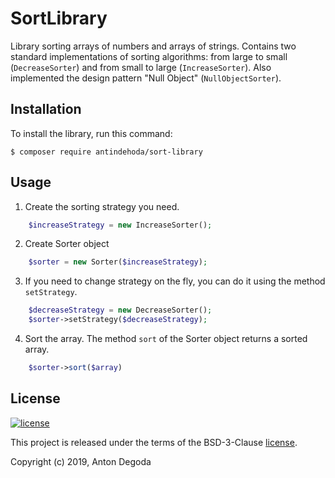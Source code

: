 SortLibrary
===============
Library sorting arrays of numbers and arrays of strings.
Contains two standard implementations of sorting algorithms: from large to small (`DecreaseSorter`) and from small to large (`IncreaseSorter`).
Also implemented the design pattern "Null Object" (`NullObjectSorter`).


Installation
------------
To install the library, run this command:

```
$ composer require antindehoda/sort-library
```

Usage
-----

1. Create the sorting strategy you need.
```php
    $increaseStrategy = new IncreaseSorter();
```
2. Create Sorter object
```php
    $sorter = new Sorter($increaseStrategy);
```
3. If you need to change strategy on the fly, you can do it using the method ```setStrategy```.
```php
    $decreaseStrategy = new DecreaseSorter();
    $sorter->setStrategy($decreaseStrategy);
```
4. Sort the array. The method `sort` of the Sorter object returns a sorted array.
```php
    $sorter->sort($array)
```

License
-------

[![license](https://img.shields.io/github/license/greeflas/default-project.svg)](LICENSE)

This project is released under the terms of the BSD-3-Clause [license](LICENSE).

Copyright (c) 2019, Anton Degoda
